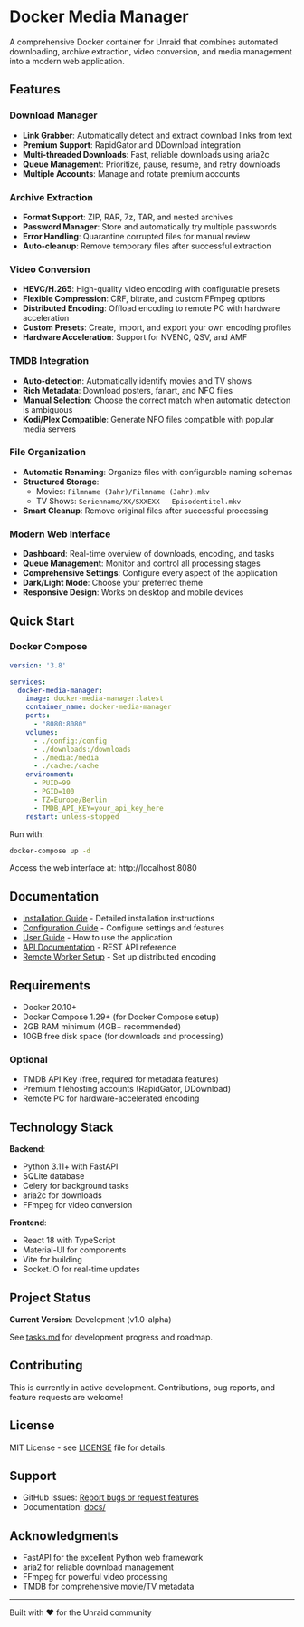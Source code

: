# Docker Media Manager

A comprehensive Docker container for Unraid that combines automated downloading, archive extraction, video conversion, and media management into a modern web application.

## Features

### Download Manager
- **Link Grabber**: Automatically detect and extract download links from text
- **Premium Support**: RapidGator and DDownload integration
- **Multi-threaded Downloads**: Fast, reliable downloads using aria2c
- **Queue Management**: Prioritize, pause, resume, and retry downloads
- **Multiple Accounts**: Manage and rotate premium accounts

### Archive Extraction
- **Format Support**: ZIP, RAR, 7z, TAR, and nested archives
- **Password Manager**: Store and automatically try multiple passwords
- **Error Handling**: Quarantine corrupted files for manual review
- **Auto-cleanup**: Remove temporary files after successful extraction

### Video Conversion
- **HEVC/H.265**: High-quality video encoding with configurable presets
- **Flexible Compression**: CRF, bitrate, and custom FFmpeg options
- **Distributed Encoding**: Offload encoding to remote PC with hardware acceleration
- **Custom Presets**: Create, import, and export your own encoding profiles
- **Hardware Acceleration**: Support for NVENC, QSV, and AMF

### TMDB Integration
- **Auto-detection**: Automatically identify movies and TV shows
- **Rich Metadata**: Download posters, fanart, and NFO files
- **Manual Selection**: Choose the correct match when automatic detection is ambiguous
- **Kodi/Plex Compatible**: Generate NFO files compatible with popular media servers

### File Organization
- **Automatic Renaming**: Organize files with configurable naming schemas
- **Structured Storage**:
  - Movies: `Filmname (Jahr)/Filmname (Jahr).mkv`
  - TV Shows: `Serienname/XX/SXXEXX - Episodentitel.mkv`
- **Smart Cleanup**: Remove original files after successful processing

### Modern Web Interface
- **Dashboard**: Real-time overview of downloads, encoding, and tasks
- **Queue Management**: Monitor and control all processing stages
- **Comprehensive Settings**: Configure every aspect of the application
- **Dark/Light Mode**: Choose your preferred theme
- **Responsive Design**: Works on desktop and mobile devices

## Quick Start

### Docker Compose

```yaml
version: '3.8'

services:
  docker-media-manager:
    image: docker-media-manager:latest
    container_name: docker-media-manager
    ports:
      - "8080:8080"
    volumes:
      - ./config:/config
      - ./downloads:/downloads
      - ./media:/media
      - ./cache:/cache
    environment:
      - PUID=99
      - PGID=100
      - TZ=Europe/Berlin
      - TMDB_API_KEY=your_api_key_here
    restart: unless-stopped
```

Run with:
```bash
docker-compose up -d
```

Access the web interface at: http://localhost:8080

## Documentation

- [Installation Guide](docs/installation.md) - Detailed installation instructions
- [Configuration Guide](docs/configuration.md) - Configure settings and features
- [User Guide](docs/user-guide.md) - How to use the application
- [API Documentation](docs/api.md) - REST API reference
- [Remote Worker Setup](docs/remote-worker.md) - Set up distributed encoding

## Requirements

- Docker 20.10+
- Docker Compose 1.29+ (for Docker Compose setup)
- 2GB RAM minimum (4GB+ recommended)
- 10GB free disk space (for downloads and processing)

### Optional
- TMDB API Key (free, required for metadata features)
- Premium filehosting accounts (RapidGator, DDownload)
- Remote PC for hardware-accelerated encoding

## Technology Stack

**Backend**:
- Python 3.11+ with FastAPI
- SQLite database
- Celery for background tasks
- aria2c for downloads
- FFmpeg for video conversion

**Frontend**:
- React 18 with TypeScript
- Material-UI for components
- Vite for building
- Socket.IO for real-time updates

## Project Status

**Current Version**: Development (v1.0-alpha)

See [tasks.md](tasks.md) for development progress and roadmap.

## Contributing

This is currently in active development. Contributions, bug reports, and feature requests are welcome!

## License

MIT License - see [LICENSE](LICENSE) file for details.

## Support

- GitHub Issues: [Report bugs or request features](https://github.com/yourusername/docker-media-manager/issues)
- Documentation: [docs/](docs/)

## Acknowledgments

- FastAPI for the excellent Python web framework
- aria2 for reliable download management
- FFmpeg for powerful video processing
- TMDB for comprehensive movie/TV metadata

---

Built with ❤️ for the Unraid community
